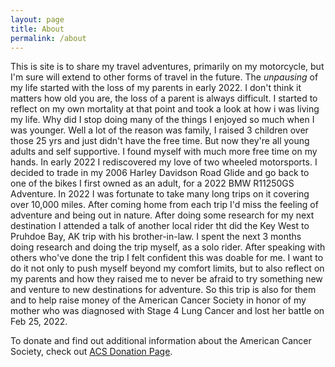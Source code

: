 ```yaml
---
layout: page
title: About
permalink: /about
---
```


This is site is to share my travel adventures, primarily on my motorcycle, but I'm sure will extend to other forms of travel in the future. The *unpausing* of my life started with the loss of my parents in early 2022. I don't think it matters how old you are, the loss of a parent is always difficult. I started to reflect on my own mortality at that point and took a look at how i was living my life. Why did I stop doing many of the things I enjoyed so much when I was younger. Well a lot of the reason was family, I raised 3 children over those 25 yrs and just didn't have the free time. But now they're all young adults and self supportive. I found myself with much more free time on my hands. In early 2022 I rediscovered my love of two wheeled motorsports. I decided to trade in my 2006 Harley Davidson Road Glide and go back to one of the bikes I first owned as an adult, for a 2022 BMW R11250GS Adventure. In 2022 I was fortunate to take many long trips on it covering over 10,000 miles. After coming home from each trip I'd miss the feeling of adventure and being out in nature. After doing some research for my next destination I attended a talk of another local rider tht did the Key West to Pruhdoe Bay, AK trip with his brother-in-law. I spent the next 3 months doing research and doing the trip myself, as a solo rider. After speaking with others who've done the trip I felt confident this was doable for me. I want to do it not only to push myself beyond my comfort limits, but to also reflect on my parents and how they raised me to never be afraid to try something new and venture to new destinations for adventure. So this trip is also for them and to help raise money of the American Cancer Society in honor of my mother who was diagnosed with Stage 4 Lung Cancer and lost her battle on Feb 25, 2022.



To donate and find out additional information about the American Cancer Society, check out [ACS Donation Page](https://bealungsaver.funraise.org/fundraiser/erik-azar).
